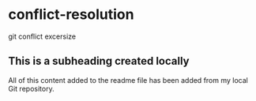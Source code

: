 # conflict-resolution
git conflict excersize
 ## This is a subheading created locally

  All of this content added to the readme file has been added from my local Git repository.